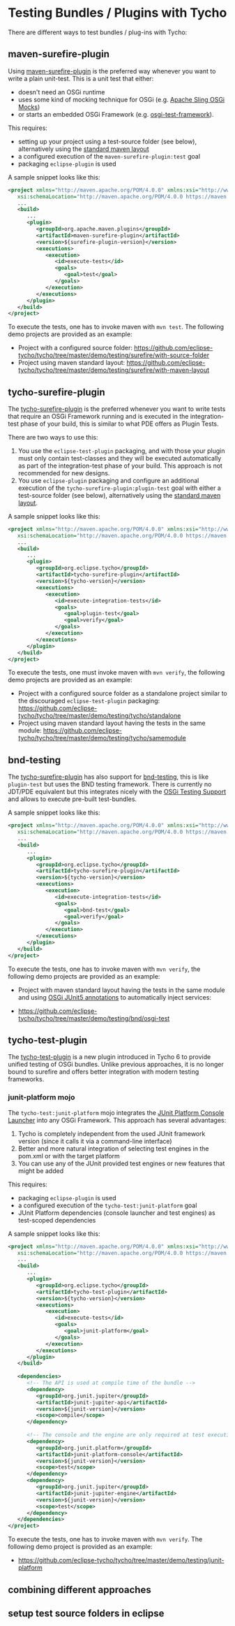 # Testing Bundles / Plugins with Tycho

There are different ways to test bundles / plug-ins with Tycho:

## maven-surefire-plugin

Using [maven-surefire-plugin](https://maven.apache.org/surefire/maven-surefire-plugin/) is the preferred way whenever you want to write a plain unit-test.
This is a unit test that either:

* doesn't need an OSGi runtime
* uses some kind of mocking technique for OSGi (e.g. [Apache Sling OSGi Mocks](https://sling.apache.org/documentation/development/osgi-mock.html))
* or starts an embedded OSGi Framework (e.g. [osgi-test-framework](https://github.com/laeubisoft/osgi-test-framework)).

This requires:
- setting up your project using a test-source folder (see below), alternatively using the [standard maven layout](https://maven.apache.org/guides/introduction/introduction-to-the-standard-directory-layout.html)
- a configured execution of the `maven-surefire-plugin:test` goal
- packaging `eclipse-plugin` is used

A sample snippet looks like this:

```xml
<project xmlns="http://maven.apache.org/POM/4.0.0" xmlns:xsi="http://www.w3.org/2001/XMLSchema-instance"
   xsi:schemaLocation="http://maven.apache.org/POM/4.0.0 https://maven.apache.org/maven-v4_0_0.xsd">
   ...
   <build>
      ...
      <plugin>
         <groupId>org.apache.maven.plugins</groupId>
         <artifactId>maven-surefire-plugin</artifactId>
         <version>${surefire-plugin-version}</version>
         <executions>
            <execution>
               <id>execute-tests</id>
               <goals>
                  <goal>test</goal>
               </goals>
            </execution>
         </executions>
      </plugin>
   </build>
</project>
```

To execute the tests, one has to invoke maven with `mvn test`.
The following demo projects are provided as an example:

- Project with a configured source folder: https://github.com/eclipse-tycho/tycho/tree/master/demo/testing/surefire/with-source-folder
- Project using maven standard layout: https://github.com/eclipse-tycho/tycho/tree/master/demo/testing/surefire/with-maven-layout


## tycho-surefire-plugin

The [tycho-surefire-plugin](https://tycho.eclipseprojects.io/doc/master/tycho-surefire-plugin/plugin-info.html) is the preferred whenever you want to write tests
that require an OSGi Framework running and is executed in the integration-test phase of your build, this is similar to what PDE offers as Plugin Tests.

There are two ways to use this:

1. You use the `eclipse-test-plugin` packaging, and with those your plugin must only contain test-classes and they will be executed automatically as part
of the integration-test phase of your build. This approach is not recommended for new designs.
2. You use `eclipse-plugin` packaging and configure an additional execution of the `tycho-surefire-plugin:plugin-test` goal with either a test-source folder
 (see below), alternatively using the [standard maven layout](https://maven.apache.org/guides/introduction/introduction-to-the-standard-directory-layout.html).

A sample snippet looks like this:

```xml
<project xmlns="http://maven.apache.org/POM/4.0.0" xmlns:xsi="http://www.w3.org/2001/XMLSchema-instance"
   xsi:schemaLocation="http://maven.apache.org/POM/4.0.0 https://maven.apache.org/maven-v4_0_0.xsd">
   ...
   <build>
      ...
      <plugin>
         <groupId>org.eclipse.tycho</groupId>
         <artifactId>tycho-surefire-plugin</artifactId>
         <version>${tycho-version}</version>
         <executions>
            <execution>
               <id>execute-integration-tests</id>
               <goals>
                  <goal>plugin-test</goal>
                  <goal>verify</goal>
               </goals>
            </execution>
         </executions>
      </plugin>
   </build>
</project>
```

To execute the tests, one must invoke maven with `mvn verify`, the following demo projects are provided as an example:

- Project with a configured source folder as a standalone project similar to the discouraged `eclipse-test-plugin` packaging:
https://github.com/eclipse-tycho/tycho/tree/master/demo/testing/tycho/standalone
- Project using maven standard layout having the tests in the same module:
https://github.com/eclipse-tycho/tycho/tree/master/demo/testing/tycho/samemodule

## bnd-testing

The [tycho-surefire-plugin](https://tycho.eclipseprojects.io/doc/master/tycho-surefire-plugin/plugin-info.html) has also support for [bnd-testing](https://bnd.bndtools.org/chapters/310-testing.html),
this is like `plugin-test` but uses the BND testing framework. There is currently no JDT/PDE equivalent but this integrates nicely with the [OSGi Testing Support](https://github.com/osgi/osgi-test) and allows to execute pre-built test-bundles.

A sample snippet looks like this:

```xml
<project xmlns="http://maven.apache.org/POM/4.0.0" xmlns:xsi="http://www.w3.org/2001/XMLSchema-instance"
   xsi:schemaLocation="http://maven.apache.org/POM/4.0.0 https://maven.apache.org/maven-v4_0_0.xsd">
   ...
   <build>
      ...
      <plugin>
         <groupId>org.eclipse.tycho</groupId>
         <artifactId>tycho-surefire-plugin</artifactId>
         <version>${tycho-version}</version>
         <executions>
            <execution>
               <id>execute-integration-tests</id>
               <goals>
                  <goal>bnd-test</goal>
                  <goal>verify</goal>
               </goals>
            </execution>
         </executions>
      </plugin>
   </build>
</project>
```

To execute the tests, one has to invoke maven with `mvn verify`, the following demo projects are provided as an example:

- Project with maven standard layout having the tests in the same module and using [OSGi JUnit5 annotations](https://github.com/osgi/osgi-test/blob/main/org.osgi.test.junit5/README.md)
to automatically inject services:

- https://github.com/eclipse-tycho/tycho/tree/master/demo/testing/bnd/osgi-test

## tycho-test-plugin

The [tycho-test-plugin](https://tycho.eclipseprojects.io/doc/master/tycho-test-plugin/plugin-info.html) is a new plugin introduced in Tycho 6 to provide unified testing of OSGi bundles.
Unlike previous approaches, it is no longer bound to surefire and offers better integration with modern testing frameworks.

### junit-platform mojo

The `tycho-test:junit-platform` mojo integrates the [JUnit Platform Console Launcher](https://docs.junit.org/current/user-guide/#running-tests-console-launcher) into any OSGi Framework.
This approach has several advantages:

1. Tycho is completely independent from the used JUnit framework version (since it calls it via a command-line interface)
2. Better and more natural integration of selecting test engines in the pom.xml or with the target platform
3. You can use any of the JUnit provided test engines or new features that might be added

This requires:
- packaging `eclipse-plugin` is used
- a configured execution of the `tycho-test:junit-platform` goal
- JUnit Platform dependencies (console launcher and test engines) as test-scoped dependencies

A sample snippet looks like this:

```xml
<project xmlns="http://maven.apache.org/POM/4.0.0" xmlns:xsi="http://www.w3.org/2001/XMLSchema-instance"
   xsi:schemaLocation="http://maven.apache.org/POM/4.0.0 https://maven.apache.org/maven-v4_0_0.xsd">
   ...
   <build>
      ...
      <plugin>
         <groupId>org.eclipse.tycho</groupId>
         <artifactId>tycho-test-plugin</artifactId>
         <version>${tycho-version}</version>
         <executions>
            <execution>
               <id>execute-tests</id>
               <goals>
                  <goal>junit-platform</goal>
               </goals>
            </execution>
         </executions>
      </plugin>
   </build>
   
   <dependencies>
      <!-- The API is used at compile time of the bundle -->
      <dependency>
         <groupId>org.junit.jupiter</groupId>
         <artifactId>junit-jupiter-api</artifactId>
         <version>${junit-version}</version>
         <scope>compile</scope>
      </dependency>
      
      <!-- The console and the engine are only required at test execution time -->
      <dependency>
         <groupId>org.junit.platform</groupId>
         <artifactId>junit-platform-console</artifactId>
         <version>${junit-version}</version>
         <scope>test</scope>
      </dependency>
      <dependency>
         <groupId>org.junit.jupiter</groupId>
         <artifactId>junit-jupiter-engine</artifactId>
         <version>${junit-version}</version>
         <scope>test</scope>
      </dependency>
   </dependencies>
</project>
```

To execute the tests, one has to invoke maven with `mvn verify`. The following demo project is provided as an example:

- https://github.com/eclipse-tycho/tycho/tree/master/demo/testing/junit-platform

## combining different approaches

## setup test source folders in eclipse
